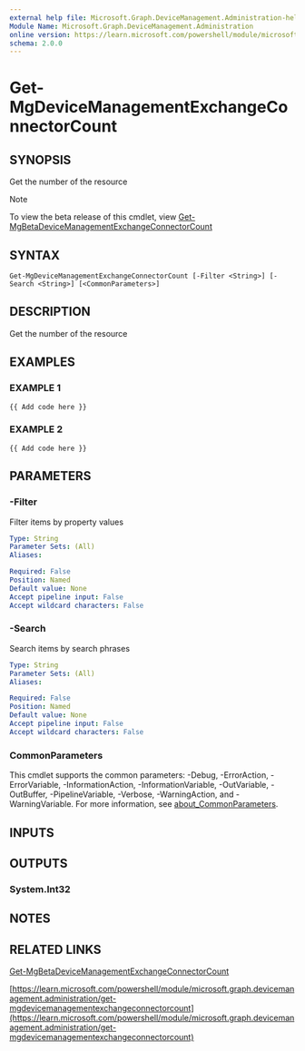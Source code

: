 ```yaml
---
external help file: Microsoft.Graph.DeviceManagement.Administration-help.xml
Module Name: Microsoft.Graph.DeviceManagement.Administration
online version: https://learn.microsoft.com/powershell/module/microsoft.graph.devicemanagement.administration/get-mgdevicemanagementexchangeconnectorcount
schema: 2.0.0
---
```


# Get-MgDeviceManagementExchangeConnectorCount

## SYNOPSIS
Get the number of the resource

> [!NOTE]
> To view the beta release of this cmdlet, view [Get-MgBetaDeviceManagementExchangeConnectorCount](/powershell/module/Microsoft.Graph.Beta.DeviceManagement.Administration/Get-MgBetaDeviceManagementExchangeConnectorCount?view=graph-powershell-beta)

## SYNTAX

```
Get-MgDeviceManagementExchangeConnectorCount [-Filter <String>] [-Search <String>] [<CommonParameters>]
```

## DESCRIPTION
Get the number of the resource

## EXAMPLES

### EXAMPLE 1
```
{{ Add code here }}
```

### EXAMPLE 2
```
{{ Add code here }}
```

## PARAMETERS

### -Filter
Filter items by property values

```yaml
Type: String
Parameter Sets: (All)
Aliases:

Required: False
Position: Named
Default value: None
Accept pipeline input: False
Accept wildcard characters: False
```

### -Search
Search items by search phrases

```yaml
Type: String
Parameter Sets: (All)
Aliases:

Required: False
Position: Named
Default value: None
Accept pipeline input: False
Accept wildcard characters: False
```

### CommonParameters
This cmdlet supports the common parameters: -Debug, -ErrorAction, -ErrorVariable, -InformationAction, -InformationVariable, -OutVariable, -OutBuffer, -PipelineVariable, -Verbose, -WarningAction, and -WarningVariable. For more information, see [about_CommonParameters](http://go.microsoft.com/fwlink/?LinkID=113216).

## INPUTS

## OUTPUTS

### System.Int32
## NOTES

## RELATED LINKS
[Get-MgBetaDeviceManagementExchangeConnectorCount](/powershell/module/Microsoft.Graph.Beta.DeviceManagement.Administration/Get-MgBetaDeviceManagementExchangeConnectorCount?view=graph-powershell-beta)

[https://learn.microsoft.com/powershell/module/microsoft.graph.devicemanagement.administration/get-mgdevicemanagementexchangeconnectorcount](https://learn.microsoft.com/powershell/module/microsoft.graph.devicemanagement.administration/get-mgdevicemanagementexchangeconnectorcount)


